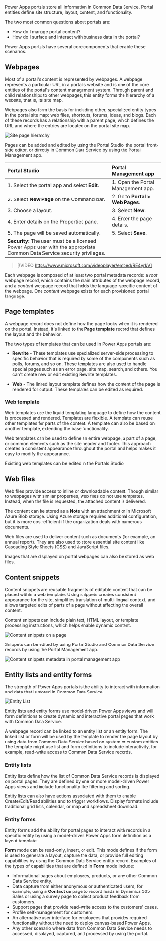 Power Apps portals store all information in Common Data Service. Portal entities define site structure, layout, content, and functionality.

The two most common questions about portals are:

- How do I manage portal content?
- How do I surface and interact with business data in the portal?

Power Apps portals have several core components that enable these scenarios. 

## Webpages

Most of a portal's content is represented by webpages. A webpage represents a particular URL in a portal's website and is one of the core entities of the portal's content management system. Through parent and child relationships to other webpages, this entity forms the hierarchy of a website, that is, its site map.

Webpages also form the basis for including other, specialized entity types in the portal site map: web files, shortcuts, forums, ideas, and blogs. Each of these records has a relationship with a parent page, which defines the URL and where the entries are located on the portal site map. 

![Site page hierarchy](../media/3-page-hierarchy.png)

Pages can be added and edited by using the Portal Studio, the portal front-side editor, or directly in Common Data Service by using the Portal Management app.

| Portal Studio                               | Portal Management app                                        |
| :------------------------------------------ | :----------------------------------------------------------- |
| 1. Select the portal app and select **Edit**. | 1. Open the Portal Management app.                                |
| 2. Select **New Page** on the Command bar.    | 2. Go to **Portal > Web Pages**.                              |
| 3. Choose a layout.                          | 3. Select **New**.                                            |
| 4. Enter details on the Properties pane.     | 4. Enter the page details.                                    |
| 5. The page will be saved automatically.        | 5. Select **Save**.                                           |
| **Security:** The user must be a licensed Power Apps user with the appropriate Common Data Service security privileges.                                            |  |

> [!VIDEO https://www.microsoft.com/videoplayer/embed/RE4yrkV]

Each webpage is composed of at least two portal metadata records: a *root* webpage record, which contains the main attributes of the webpage record, and a *content* webpage record that holds the language-specific content of the webpage. One *content* webpage exists for each provisioned portal language.

## Page templates

A webpage record does not define how the page looks when it is rendered on the portal. Instead, it's linked to the **Page template** record that defines the layout and the behavior.

The two types of templates that can be used in Power Apps portals are:

- **Rewrite** - These templates use specialized server-side processing to specific behavior that is required by some of the components such as polls, forums, and so on. These templates are also used to handle special pages such as an error page, site map, search, and others. You can't create new or edit existing Rewrite templates.

- **Web** - The linked layout template defines how the content of the page is rendered for output. These templates can be edited as required.

### Web template 

Web templates use the liquid templating language to define how the content is processed and rendered. Templates are flexible. A template can reuse other templates for parts of the content. A template can also be based on another template, extending the base functionality. 

Web templates can be used to define an entire webpage, a part of a page, or common elements such as the site header and footer. This approach creates a consistent appearance throughout the portal and helps makes it easy to modify the appearance.

Existing web templates can be edited in the Portals Studio.

## Web files

Web files provide access to inline or downloadable content. Though similar to webpages with similar properties, web files do not use templates. Instead, when the file is requested, the attached content is delivered.

The content can be stored as a **Note** with an attachment or in Microsoft Azure Blob storage. Using Azure storage requires additional configuration, but it is more cost-efficient if the organization deals with numerous documents.

Web files are used to deliver content such as documents (for example, an annual report). They are also used to store essential site content like Cascading Style Sheets (CSS) and JavaScript files.

Images that are displayed on portal webpages can also be stored as web files.

## Content snippets

Content snippets are reusable fragments of editable content that can be placed within a web template. Using snippets creates consistent appearance for the site, simplifies translation of multi-lingual context, and allows targeted edits of parts of a page without affecting the overall content.

Content snippets can include plain text, HTML layout, or template processing instructions, which helps enable dynamic content. 

![Content snippets on a page](../media/1-6-content-snippet.png)

Snippets can be edited by using Portal Studio and Common Data Service records by using the Portal Management app.

![Content snippets metadata in portal management app](../media/1-6-content-snippet-metadata.png)

## Entity lists and entity forms

The strength of Power Apps portals is the ability to interact with information and data that is stored in Common Data Service.

![Entity List](../media/1-6-entity-list-studio.png)

Entity lists and entity forms use model-driven Power Apps views and will form definitions to create dynamic and interactive portal pages that work with Common Data Service. 

A webpage record can be linked to an entity list or an entity form. The linked list or form will be used by the template to render the page layout by using data from Common Data Service based on system or custom entities. The template might use list and form definitions to include interactivity, for example, read-write access to Common Data Service records.

### Entity lists

Entity lists define how the list of Common Data Service records is displayed on portal pages. They are defined by one or more model-driven Power Apps views and include functionality like filtering and sorting.

Entity lists can also have actions associated with them to enable Create/Edit/Read abilities and to trigger workflows. Display formats include traditional grid lists, calendar, or map and spreadsheet download.

### Entity forms

Entity forms add the ability for portal pages to interact with records in a specific entity by using a model-driven Power Apps form definition as a layout template.

**Form** mode can be read-only, insert, or edit. This mode defines if the form is used to generate a layout, capture the data, or provide full editing capabilities by using the Common Data Service entity record. Examples of the types of capabilities that are defined in **Form** mode include:

- Informational pages about employees, products, or any other Common Data Service entity.
- Data capture from either anonymous or authenticated users, for example, using a **Contact us** page to record leads in Dynamics 365 Sales or using a survey page to collect product feedback from customers. 
- Support pages that provide read-write access to the customers' cases. 
- Profile self-management for customers.
- An alternative user interface for employees that provides required functionality without the need to deploy canvas-based Power Apps.
- Any other scenario where data from Common Data Service needs to accessed, displayed, captured, and processed by using the portal.
